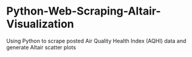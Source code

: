 # Python-Web-Scraping-Altair-Visualization
Using Python to scrape posted Air Quality Health Index (AQHI) data and generate Altair scatter plots
